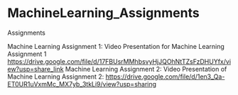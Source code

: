 # MachineLearning_Assignments
Assignments

Machine Learning Assignment 1:
Video Presentation for Machine Learning Assignment 1
https://drive.google.com/file/d/17FBUsrMMhbsvyHjJQOhNtTZsFzDHUYfx/view?usp=share_link
Machine Learning Assignment 2:
Video Presentation of Machine Learning Assignment 2: 
https://drive.google.com/file/d/1en3_Qa-ET0UR1uVxmMc_MX7yb_3tkLi9/view?usp=sharing
